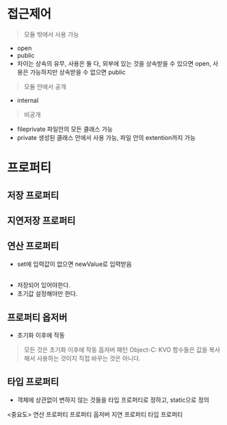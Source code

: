 # 접근제어
> 모듈 밖에서 사용 가능

- open
- public
- 차이는 상속의 유무, 사용은 둘 다, 외부에 있는 것을 상속받을 수 있으면 open, 사용은 가능하지만 상속받을 수 없으면 public

> 모듈 안에서 공개

- internal

> 비공개

- fileprivate
파일안의 모든 클래스 가능
- private
생성된 클래스 안에서 사용 가능, 파일 안의 extention까지 가능

# 프로퍼티
## 저장 프로퍼티

## 지연저장 프로퍼티

## 연산 프로퍼티
- set에 입력값이 없으면 newValue로 입력받음

##
- 저장되어 있어야한다.
- 초기값 설정해야만 한다.

## 프로퍼티 옵저버
- 초기화 이후에 작동

> 모든 것은 초기화 이후에 작동
> 옵저버 패턴
> Object-C: KVO
> 함수들은 값을 복사해서 사용하는 것이지 직접 바꾸는 것은 아니다.



## 타입 프로퍼티
- 객체에 상관없이 변하지 않는 것들을 타입 프로퍼티로 정하고, static으로 정의

<중요도>
연산 프로퍼티
프로퍼티 옵저버
지연 프로퍼티
타입 프로퍼티